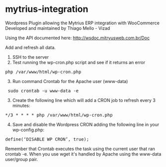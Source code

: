 # mytrius-integration
Wordpress Plugin allowing the Mytrius ERP integration with WooCommerce
Developed and maintained by Thiago Mello - Vizad

Using the API documented here: http://wsdoc.mitryusweb.com.br/Doc

Add and refresh all data.

1) SSH to the server 
2) Test running the wp-cron.php script and see if it returns an error
<pre>php /var/www/html/wp-cron.php</pre>
3) Run command Crontab for the Apache user (www-data)
<pre> sudo crontab -u www-data -e</pre>
3) Create the following line which will add a CRON job to refresh every 3 minutes:
<pre>
*/3 * * * * php /var/www/html/wp-cron.php
</pre>
4) Save and disable the Wordpress CRON adding the following line in your wp-config.php:
<pre>
define(‘DISABLE_WP_CRON’, true);
</pre>


Remember that Crontab executes the task using the current user that ran crontab -e. When you use wget it's handled by Apache using the www-data user/group pair.

